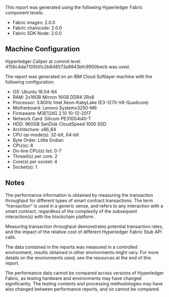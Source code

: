 This report was generated using the following Hyperledger Fabric component levels:

- Fabric images: 2.0.0
- Fabric chaincode: 2.0.0
- Fabric SDK Node: 2.0.0

## Machine Configuration

Hyperledger Caliper at commit level 4156c4da7105fd1c2b848573a9943bfc9900becb was used.

The report was generated on an IBM Cloud Softlayer machine with the following configuration:

 - OS: Ubuntu 16.04-64
 - RAM: 2x16GB Micron 16GB DDR4 2Rx8
 - Processor: 3.8GHz Intel Xeon-KabyLake (E3-1270-V6-Quadcore)
 - Motherboard: Lenovo Systemx3250-M6
 - Firmaware: M3E124G 2.10 10-12-2017
 - Network Card: Silicom PE310G4i40-T
 - HDD: 960GB SanDisk CloudSpeed 1000 SSD
 - Architecture: x86_64
 - CPU op-mode(s): 32-bit, 64-bit
 - Byte Order: Little Endian
 - CPU(s): 8
 - On-line CPU(s) list: 0-7
 - Thread(s) per core: 2
 - Core(s) per socket: 4
 - Socket(s): 1

## Notes
The performance information is obtained by measuring the transaction throughput for different types of smart contract transactions. The term “transaction” is used in a generic sense, and refers to any interaction with a smart contract, regardless of the complexity of the subsequent interaction(s) with the blockchain platform.

Measuring transaction throughput demonstrates potential transaction rates, and the impact of the relative cost of different Hyperledger Fabric Stub API calls.

The data contained in the reports was measured in a controlled environment, results obtained in other environments might vary. For more details on the environments used, see the resources at the end of this report.

The performance data cannot be compared across versions of Hyperledger Fabric, as testing hardware and environments may have changed significantly. The testing contents and processing methodologies may have also changed between performance reports, and so cannot be compared.